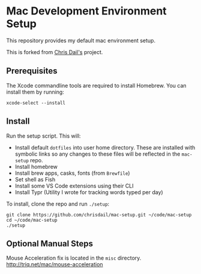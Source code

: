 # Mac Development Environment Setup

This repository provides my default mac environment setup. 

This is forked from [Chris Dail's](https://github.com/chrisdail/mac-setup) project.

## Prerequisites

The Xcode commandline tools are required to install Homebrew. You can install them by running:

```
xcode-select --install
```

## Install

Run the setup script. This will:

* Install default `dotfiles` into user home directory. These are installed with symbolic links so any changes to these files will be reflected in the `mac-setup` repo.
* Install homebrew
* Install brew apps, casks, fonts (from `Brewfile`)
* Set shell as Fish
* Install some VS Code extensions using their CLI
* Install Typr (Utility I wrote for tracking words typed per day)

To install, clone the repo and run `./setup`:

```
git clone https://github.com/chrisdail/mac-setup.git ~/code/mac-setup
cd ~/code/mac-setup
./setup
```

## Optional Manual Steps

Mouse Acceleration fix is located in the `misc` directory. 
http://triq.net/mac/mouse-acceleration
